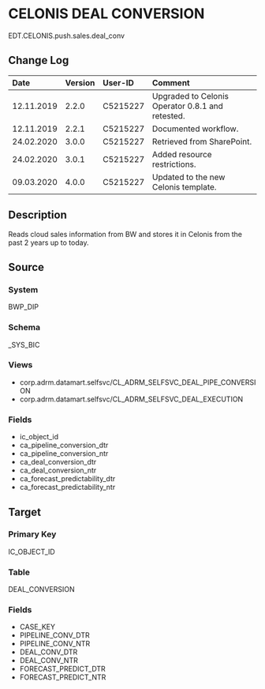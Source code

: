 # CELONIS DEAL CONVERSION
EDT.CELONIS.push.sales.deal_conv


## Change Log
|   Date        |   Version |   User-ID     |   Comment                                             |
|   :--         |   :--     |   :--         |   :--                                                 |
|   12.11.2019  |   2.2.0   |   C5215227    |   Upgraded to Celonis Operator 0.8.1 and retested.    |
|   12.11.2019  |   2.2.1   |   C5215227    |   Documented workflow.                                |
|   24.02.2020  |   3.0.0   |   C5215227    |   Retrieved from SharePoint.                          |
|   24.02.2020  |   3.0.1   |   C5215227    |   Added resource restrictions.                        |
|   09.03.2020  |   4.0.0   |   C5215227    |   Updated to the new Celonis template.                |


## Description
Reads cloud sales information from BW and stores it in Celonis from the past 2 years up to today.


## Source

### System
BWP_DIP

### Schema
_SYS_BIC

### Views
- corp.adrm.datamart.selfsvc/CL_ADRM_SELFSVC_DEAL_PIPE_CONVERSION
- corp.adrm.datamart.selfsvc/CL_ADRM_SELFSVC_DEAL_EXECUTION

### Fields
- ic_object_id
- ca_pipeline_conversion_dtr
- ca_pipeline_conversion_ntr
- ca_deal_conversion_dtr
- ca_deal_conversion_ntr
- ca_forecast_predictability_dtr
- ca_forecast_predictability_ntr


## Target

### Primary Key
IC_OBJECT_ID

### Table
DEAL_CONVERSION

### Fields
- CASE_KEY
- PIPELINE_CONV_DTR
- PIPELINE_CONV_NTR
- DEAL_CONV_DTR
- DEAL_CONV_NTR
- FORECAST_PREDICT_DTR
- FORECAST_PREDICT_NTR